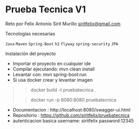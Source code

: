 # Prueba Tecnica V1

Reto por Felix Antonio Sirit Murillo siritfelix@gmail.com

Tecnologías necesarias

`Java` `Maven` `Spring-Boot` `h2` `flyway` `spring-security` `JPA`

Instalación del proyecto

* Importar el proyecto en cualquier ide
* Compilar ejecutando: mvn clean install
* Levantar con: mvn spring-boot:run
* Si usa docker crear  y levantar imagen

>> docker build -t pruebatecnica .
>>
>
>> docker run -p 8080:8080 pruebatecnica
>>

* Documentacion : http://localhost:8080/swagger-ui.html
* Repositorio : https://github.com/siritfelix/pruebatecnica
* autenticacion basica username: siritfelix password:12345
